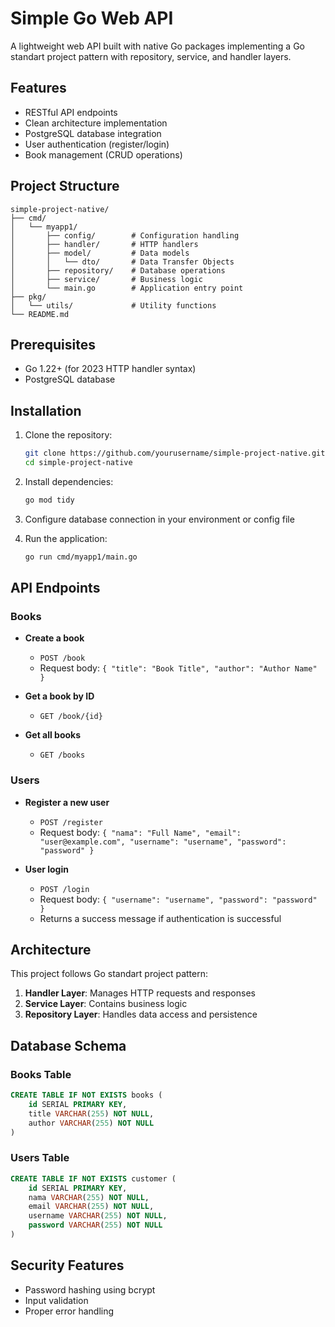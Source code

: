 # Simple Go Web API

A lightweight web API built with native Go packages implementing a Go standart project pattern with repository, service, and handler layers.

## Features

- RESTful API endpoints
- Clean architecture implementation
- PostgreSQL database integration
- User authentication (register/login)
- Book management (CRUD operations)

## Project Structure

```
simple-project-native/
├── cmd/
│   └── myapp1/
│       ├── config/        # Configuration handling
│       ├── handler/       # HTTP handlers
│       ├── model/         # Data models
│       │   └── dto/       # Data Transfer Objects
│       ├── repository/    # Database operations
│       ├── service/       # Business logic
│       └── main.go        # Application entry point
├── pkg/
│   └── utils/             # Utility functions
└── README.md
```

## Prerequisites

- Go 1.22+ (for 2023 HTTP handler syntax)
- PostgreSQL database

## Installation

1. Clone the repository:
   ```bash
   git clone https://github.com/yourusername/simple-project-native.git
   cd simple-project-native
   ```

2. Install dependencies:
   ```bash
   go mod tidy
   ```

3. Configure database connection in your environment or config file

4. Run the application:
   ```bash
   go run cmd/myapp1/main.go
   ```

## API Endpoints

### Books

- **Create a book**
  - `POST /book`
  - Request body: `{ "title": "Book Title", "author": "Author Name" }`

- **Get a book by ID**
  - `GET /book/{id}`

- **Get all books**
  - `GET /books`

### Users

- **Register a new user**
  - `POST /register`
  - Request body: `{ "nama": "Full Name", "email": "user@example.com", "username": "username", "password": "password" }`

- **User login**
  - `POST /login`
  - Request body: `{ "username": "username", "password": "password" }`
  - Returns a success message if authentication is successful

## Architecture

This project follows Go standart project pattern:

1. **Handler Layer**: Manages HTTP requests and responses
2. **Service Layer**: Contains business logic
3. **Repository Layer**: Handles data access and persistence

## Database Schema

### Books Table
```sql
CREATE TABLE IF NOT EXISTS books (
    id SERIAL PRIMARY KEY,
    title VARCHAR(255) NOT NULL,
    author VARCHAR(255) NOT NULL
)
```

### Users Table
```sql
CREATE TABLE IF NOT EXISTS customer (
    id SERIAL PRIMARY KEY,
    nama VARCHAR(255) NOT NULL,
    email VARCHAR(255) NOT NULL,
    username VARCHAR(255) NOT NULL,
    password VARCHAR(255) NOT NULL
)
```

## Security Features

- Password hashing using bcrypt
- Input validation
- Proper error handling

